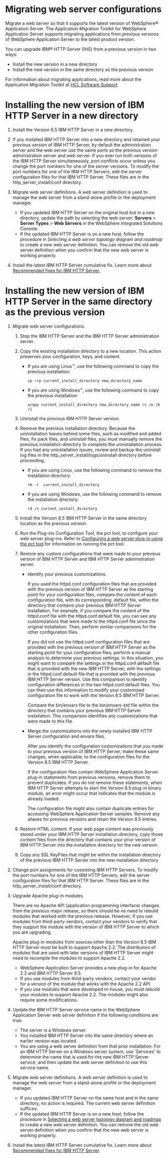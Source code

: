 # Migrating web server configurations

Migrate a web server so that it supports the latest version of WebSphere® Application Server. The Application Migration Toolkit for WebSphere Application Server supports migrating applications from previous versions of WebSphere Application Server to the latest product version.

You can upgrade IBM® HTTP Server (IHS) from a previous version in two ways:

-   Install the new version in a new directory
-   Install the new version in the same directory as the previous version

For information about migrating applications, read more about the Application Migration Toolkit at [HCL Software Support](https://support.hcltechsw.com/csm).


# Installing the new version of IBM HTTP Server in a new directory

1.  Install the Version 8.5 IBM HTTP Server in a new directory.

2.  If you installed IBM HTTP Server into a new directory and retained your previous version of IBM HTTP Server, by default the administration server and the web server use the same ports as the previous version administration server and web server. If you ever run both versions of the IBM HTTP Server simultaneously, port conflicts occur unless you change the port numbers for one of the server versions. To modify the port numbers for one of the IBM HTTP Servers, edit the server configuration files for that IBM HTTP Server. These files are in the http\_server\_install/conf directory.

3.  Migrate web server definitions. A web server definition is used to manage the web server from a stand-alone profile or the deployment manager.

    -   If you updated IBM HTTP Server on the original host but in a new directory, update the path by selecting the web server: **Servers** \> **Server Types** \> **Web Servers** in the WebSphere Integrated Solutions Console.
    -   If the updated IBM HTTP Server is on a new host, follow the procedure in *Selecting a web server topology diagram and roadmap* to create a new web server definition. You can remove the old web server definition when you confirm that the new web server is working properly.

4.  Install the latest IBM HTTP Server cumulative fix. Learn more about [Recommended fixes for IBM HTTP Server.](https://support.hcltechsw.com/csm)


# Installing the new version of IBM HTTP Server in the same directory as the previous version

1.  Migrate web server configurations.

    1.  Stop the IBM HTTP Server and the IBM HTTP Server administration server.

    2.  Copy the existing installation directory to a new location. This action preserves your configuration, keys, and content.

        -   If you are using Linux™, use the following command to copy the previous installation:

            ```
            cp –rp current_install_directory new_directory_name
            ```

        -   If you are using Windows™, use the following command to copy the previous installation:

            ```
            xcopy current_install_directory new_directory_name /s /e /k /i 
            ```

    3.  Uninstall the previous IBM HTTP Server version.

    4.  Remove the previous installation directory. Because the uninstallation leaves behind some files, such as modified and added files, fix pack files, and uninstall files, you must manually remove the previous installation directory to complete the uninstallation process. If you had any uninstallation issues, review and backup the uninstall log files in the http\_server\_install/logs/uninstall directory before proceeding.

        -   If you are using Linux, use the following command to remove the installation directory:

            ```
            rm -r  current_install_directory  
            ```

        -   If you are using Windows, use the following command to remove the installation directory:

            ```
            rd /s current_install_directory
            ```

    5.  Install the Version 8.5 IBM HTTP Server in the same directory location as the previous version.

    6.  Run the Plug-ins Configuration Tool, the pct tool, to configure your web server plug-ins. Refer to [Configuring a web server plug-in using the pct tool](http://www-01.ibm.com/support/knowledgecenter/SSAW57_8.5.5/com.ibm.websphere.nd.doc/ae/tins_pctcl_using.html) for information on running the pct tool.

    7.  Restore any custom configurations that were made to your previous version of IBM HTTP Server and IBM HTTP Server administration server.

        -   Identify your previous customizations.

            If you used the httpd.conf configuration files that are provided with the previous version of IBM HTTP Server as the starting point for your configuration files, compare the content of each configuration file, with its corresponding .default file, within the directory that contains your previous IBM HTTP Server installation. For example, if you compare the content of the httpd.conf file with the httpd.conf.default file, you can see any customizations that were made to the httpd.conf file since the original installation. Then, perform similar comparisons for the other configuration files.

            If you did not use the httpd.conf configuration files that are provided with the previous version of IBM HTTP Server as the starting point for your configuration files, perform a manual analysis to determine your previous settings. In this situation, you might want to compare the settings in the httpd.conf.default file that is provided with the new IBM HTTP Server, with the settings in the httpd.conf.default file that is provided with the previous IBM HTTP Server version. Use this comparison to identify configuration differences in the two httpd.conf.default files. You can then use this information to modify your customized configuration file to work with the Version 8.5 IBM HTTP Server.

            Compare the bin/envars file to the bin/envars-std file within the directory that contains your previous IBM HTTP Server installation. This comparison identifies any customizations that were made to this file.

        -   Merge the customizations into the newly installed IBM HTTP Server configuration and envars files.

            After you identify the configuration customizations that you made to your previous version of IBM HTTP Server, make these same changes, when applicable, to the configuration files for the Version 8.5 IBM HTTP Server.

            If the configuration files contain WebSphere Application Server plug-in statements from previous versions, remove them to prevent duplicates. If you do not remove these statements, when IBM HTTP Server attempts to start the Version 8.5 plug-in binary module, an error might occur that indicates that the module is already loaded.

            The configuration file might also contain duplicate entries for accessing WebSphere Application Server samples. Remove any aliases for previous versions and retain the Version 8.5 entries.

    8.  Restore HTML content. If your web page content was previously stored under your IBM HTTP Server installation directory, copy those content files from the directory that contains your prior version of IBM HTTP Server into the installation directory for the new version.

    9.  Copy any SSL KeyFiles that might be within the installation directory of the previous IBM HTTP Server into the new installation directory

2.  Change port assignments for coexisting IBM HTTP Servers. To modify the port numbers for one of the IBM HTTP Servers, edit the server configuration files for that IBM HTTP Server. These files are in the http\_server\_install/conf directory.

3.  Upgrade Apache plug-in modules.

    There are no Apache API (application programming interface) changes from the previous major release, so there should be no need to rebuild modules that worked with the previous release. However, if you use modules from third-party vendors, contact your vendors to verify that they support the module with the version of IBM HTTP Server to which you are upgrading.

    Apache plug-in modules from sources other than the Version 8.5 IBM HTTP Server must be built to support Apache 2.2. The distributors of modules that are used with later versions of IBM HTTP Server might need to recompile the modules to support Apache 2.2.

    -   WebSphere Application Server provides a new plug-in for Apache 2.2 and IBM HTTP Server 8.5.
    -   If you use modules from third-party vendors, contact your vendor for a version of the module that works with the Apache 2.2 API.
    -   If you use modules that were developed in-house, you must rebuild your modules to support Apache 2.2. The modules might also require some modifications.

4.  Update the IBM HTTP Server service name in the WebSphere Application Server web server definition if the following conditions are true:

    -   The server is a Windows server.
    -   You installed IBM HTTP Server into the same directory where an earlier version was located.
    -   You are using a web server definition from that prior installation.
    For an IBM HTTP Server on a Windows server system, use 'Services' to determine the name that is used for the new IBM HTTP Server service, and then update the web server definition to use this service name.

5.  Migrate web server definitions. A web server definition is used to manage the web server from a stand-alone profile or the deployment manager.

    -   If you updated IBM HTTP Server on the same host and in the same directory, no action is required. The current web server definition suffices.
    -   If the updated IBM HTTP Server is on a new host, follow the procedure in [Selecting a web server topology diagram and roadmap](https://www.ibm.com/docs/en/was/8.5.5?topic=SSEQTP_8.5.5/com.ibm.websphere.nd.multiplatform.doc/ae/tins_road_plugins.html) to create a new web server definition. You can remove the old web server definition when you confirm that the new web server is working properly.

6.  Install the latest IBM HTTP Server cumulative fix. Learn more about [Recommended fixes for IBM HTTP Server](https://support.hcltechsw.com/csm).


